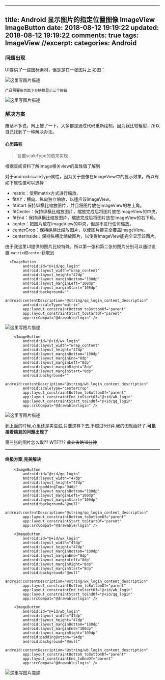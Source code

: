 
---
title:  Android 显示图片的指定位置图像 ImageView ImageButton
date: 2018-08-12 19:19:22
updated: 2018-08-12 19:19:22
comments: true
tags: ImageView
//excerpt: 
categories:  Android
---


### 问题出现

UI提供了一些图标素材，但是是在一张图片上 如图：

<!--more-->

![这里写图片描述](https://img-blog.csdn.net/20180812183216164?watermark/2/text/aHR0cHM6Ly9ibG9nLmNzZG4ubmV0L3NpbmF0XzM0MzQ0MTIz/font/5a6L5L2T/fontsize/400/fill/I0JBQkFCMA==/dissolve/70)

``产品需要在页面下方横排显示三个按钮``

![这里写图片描述](https://img-blog.csdn.net/20180812183349689?watermark/2/text/aHR0cHM6Ly9ibG9nLmNzZG4ubmV0L3NpbmF0XzM0MzQ0MTIz/font/5a6L5L2T/fontsize/400/fill/I0JBQkFCMA==/dissolve/70)

### 解决方案 

废话不多说，网上搜了一下，大多都是通过代码重新绘制。因为我比较粗俗，所以自己找到了一种解决办法。



#### 心历路程

> 设置scaleType的值来实现

根据查阅资料了解Image相关view的属性值了解到

对于android:scaleType属性，因为关于图像在ImageView中的显示效果，所以有如下属性值可以选择：

- matrix：使用matrix方式进行缩放。
- fitXY：横向、纵向独立缩放，以适应该ImageView。
- fitStart:保持纵横比缩放图片，并且将图片放在ImageView的左上角。
- fitCenter：保持纵横比缩放图片，缩放完成后将图片放在ImageView的中央。
- fitEnd：保持纵横比缩放图片，缩放完成后将图片放在ImageView的右下角。
- center：把图片放在ImageView的中央，但是不进行任何缩放。
- centerCrop：保持纵横比缩放图片，以使图片能完全覆盖ImageView。
- centerInside：保持纵横比缩放图片，以使得ImageView能完全显示该图片。

由于我这里UI提供的图片比较特殊，所以第一张和第二张的图片分别可以通过设置 ``matrix``和``center``获取到

```
  <ImageButton
        android:id="@+id/qq_login"
        android:layout_width="wrap_content"
        android:layout_height="47dp"
        android:layout_marginBottom="100dp"
        android:layout_marginLeft="100dp"
        android:layout_marginStart="100dp"
        android:background=""
        android:contentDescription="@string/qq_login_content_description"
        android:scaleType="matrix"
        app:layout_constraintBottom_toBottomOf="parent"
        app:layout_constraintStart_toStartOf="parent"
        app:srcCompat="@drawable/login" />
```
![这里写图片描述](https://img-blog.csdn.net/20180812184320642?watermark/2/text/aHR0cHM6Ly9ibG9nLmNzZG4ubmV0L3NpbmF0XzM0MzQ0MTIz/font/5a6L5L2T/fontsize/400/fill/I0JBQkFCMA==/dissolve/70)

```
    <ImageButton
        android:id="@+id/wx_login"
        android:layout_width="wrap_content"
        android:layout_height="47dp"
        android:layout_marginBottom="100dp"
        android:layout_marginEnd="8dp"
        android:layout_marginLeft="8dp"
        android:layout_marginRight="8dp"
        android:layout_marginStart="8dp"
        android:background=""
        android:contentDescription="@string/wb_login_content_description"
        android:scaleType="centerCrop"
        app:layout_constraintBottom_toBottomOf="parent"
        app:layout_constraintEnd_toStartOf="@+id/wb_login"
        app:layout_constraintStart_toEndOf="@+id/qq_login"
        app:srcCompat="@drawable/login" />

```

![这里写图片描述](https://img-blog.csdn.net/20180812184331817?watermark/2/text/aHR0cHM6Ly9ibG9nLmNzZG4ubmV0L3NpbmF0XzM0MzQ0MTIz/font/5a6L5L2T/fontsize/400/fill/I0JBQkFCMA==/dissolve/70)

到上面的时候,心里还是美滋滋,只要这样下去,不超过5分钟,我的图就画好了.**可是接着尴尬的问题出现了**

第三张的图片怎么取?? WTF??? <s>此处省略18分钟</s>

----

#### 终极方案,完美解决
```
    <ImageButton
        android:id="@+id/qq_login"
        android:layout_width="47dp"
        android:layout_height="47dp"
        android:paddingTop="94dp"
        android:layout_marginBottom="100dp"
        android:layout_marginLeft="100dp"
        android:layout_marginStart="100dp"
        android:background="@null"
        android:contentDescription="@string/qq_login_content_description"
        app:layout_constraintBottom_toBottomOf="parent"
        app:layout_constraintStart_toStartOf="parent"
        app:srcCompat="@drawable/login" />

    <ImageButton
        android:id="@+id/wx_login"
        android:layout_width="47dp"
        android:layout_height="47dp"
        android:layout_marginBottom="100dp"
        android:layout_marginEnd="8dp"
        android:layout_marginLeft="8dp"
        android:layout_marginRight="8dp"
        android:layout_marginStart="8dp"
        android:background="@null"
        android:contentDescription="@string/wx_login_content_description"
        app:layout_constraintBottom_toBottomOf="parent"
        app:layout_constraintEnd_toStartOf="@+id/wb_login"
        app:layout_constraintStart_toEndOf="@+id/qq_login"
        app:srcCompat="@drawable/login" />

    <ImageButton
        android:id="@+id/wb_login"
        android:layout_width="47dp"
        android:layout_height="47dp"
        android:layout_marginBottom="100dp"
        android:layout_marginEnd="100dp"
        android:layout_marginRight="100dp"
        android:paddingBottom="94dp"
        android:background="@null"
        android:contentDescription="@string/wb_login_content_description"
        app:layout_constraintBottom_toBottomOf="parent"
        app:layout_constraintEnd_toEndOf="parent"
        app:srcCompat="@drawable/login" />
```
![这里写图片描述](https://img-blog.csdn.net/20180812191857509?watermark/2/text/aHR0cHM6Ly9ibG9nLmNzZG4ubmV0L3NpbmF0XzM0MzQ0MTIz/font/5a6L5L2T/fontsize/400/fill/I0JBQkFCMA==/dissolve/70)


